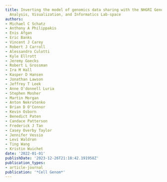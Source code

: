 ```yaml
---
title: Inverting the model of genomics data sharing with the NHGRI Genomic Data Science
  Analysis, Visualization, and Informatics Lab-space
authors:
- Michael C Schatz
- Anthony A Philippakis
- Enis Afgan
- Eric Banks
- Vincent J Carey
- Robert J Carroll
- Alessandro Culotti
- Kyle Ellrott
- Jeremy Goecks
- Robert L Grossman
- Ira M Hall
- Kasper D Hansen
- Jonathan Lawson
- Jeffrey T Leek
- Anne O'donnell Luria
- Stephen Mosher
- Martin Morgan
- Anton Nekrutenko
- Brian D O'Connor
- Kevin Osborn
- Benedict Paten
- Candace Patterson
- Frederick J Tan
- Casey Overby Taylor
- Jennifer Vessio
- Levi Waldron
- Ting Wang
- Kristin Wuichet
date: '2022-01-01'
publishDate: '2023-12-26T21:18:42.191958Z'
publication_types:
- article-journal
publication: '*Cell Genom*'
---
```

